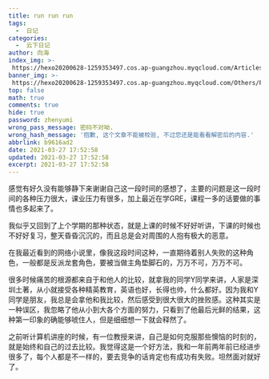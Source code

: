 ```yaml
---
title: run run run
tags:
  -  日记
categories:
  -  云下日记
author: 向海
index_img: >-
 https://hexo20200628-1259353497.cos.ap-guangzhou.myqcloud.com/Articles/Diary/Diary.png
banner_img: >-
 https://hexo20200628-1259353497.cos.ap-guangzhou.myqcloud.com/Others/Fluid/post/post2.jpg
top: false
math: true
comments: true
hide: true
password: zhenyumi
wrong_pass_message: 密码不对呦.
wrong_hash_message: '抱歉, 这个文章不能被校验, 不过您还是能看看解密后的内容.'
abbrlink: b9616ad2
date: 2021-03-27 17:52:58
updated: 2021-03-27 17:52:58
excerpt: 2021-03-27 17:52:58
---
```


感觉有好久没有能够静下来谢谢自己这一段时间的感想了，主要的问题是这一段时间的各种压力很大，课业压力有很多，加上最近在学GRE，课程一多的话要做的事情也多起来了。

我似乎又回到了上个学期的那种状态，就是上课的时候不好好听讲，下课的时候也不好好复习，整天昏昏沉沉的，而且总是会对周围的人抱有极大的恶意。

在我最近看到的网络小说里，像我这段时间这种，一直期待着别人失败的这种角色，一般都是反派龙套角色，要被当做主角垫脚石的，万万不可，万万不可。

很多时候痛苦的根源都来自于和他人的比较，就拿我的同学Y同学来讲，人家是深圳土著，从小就接受各种精英教育，英语也好，长得也帅，什么都好。因为我和Y同学是朋友，我总是会拿他和我比较，然后感受到很大很大的挫败感。这种其实是一种误区，我忽略了他从小到大各个方面的努力，只看到了他最后光鲜的结果，这种第一印象的确能够唬住人，但是细细想一下就会释然了。

之前听计算机讲座的时候，有一位教授来讲，自己是如何克服那些懊恼的时刻的，就是始终和自己的过去比较。我觉得这是一个好方法，我和一年前两年前已经进步很多了，每个人都是不一样的，要去竞争的话肯定也有成功有失败。坦然面对就好了。